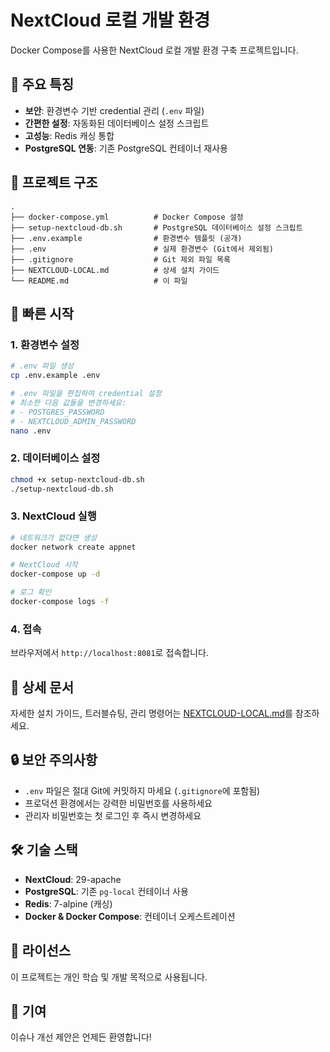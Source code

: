 # NextCloud 로컬 개발 환경

Docker Compose를 사용한 NextCloud 로컬 개발 환경 구축 프로젝트입니다.

## 🌟 주요 특징

- **보안**: 환경변수 기반 credential 관리 (`.env` 파일)
- **간편한 설정**: 자동화된 데이터베이스 설정 스크립트
- **고성능**: Redis 캐싱 통합
- **PostgreSQL 연동**: 기존 PostgreSQL 컨테이너 재사용

## 📁 프로젝트 구조

```
.
├── docker-compose.yml          # Docker Compose 설정
├── setup-nextcloud-db.sh       # PostgreSQL 데이터베이스 설정 스크립트
├── .env.example                # 환경변수 템플릿 (공개)
├── .env                        # 실제 환경변수 (Git에서 제외됨)
├── .gitignore                  # Git 제외 파일 목록
├── NEXTCLOUD-LOCAL.md          # 상세 설치 가이드
└── README.md                   # 이 파일
```

## 🚀 빠른 시작

### 1. 환경변수 설정

```bash
# .env 파일 생성
cp .env.example .env

# .env 파일을 편집하여 credential 설정
# 최소한 다음 값들을 변경하세요:
# - POSTGRES_PASSWORD
# - NEXTCLOUD_ADMIN_PASSWORD
nano .env
```

### 2. 데이터베이스 설정

```bash
chmod +x setup-nextcloud-db.sh
./setup-nextcloud-db.sh
```

### 3. NextCloud 실행

```bash
# 네트워크가 없다면 생성
docker network create appnet

# NextCloud 시작
docker-compose up -d

# 로그 확인
docker-compose logs -f
```

### 4. 접속

브라우저에서 `http://localhost:8081`로 접속합니다.

## 📖 상세 문서

자세한 설치 가이드, 트러블슈팅, 관리 명령어는 [NEXTCLOUD-LOCAL.md](NEXTCLOUD-LOCAL.md)를 참조하세요.

## 🔒 보안 주의사항

- `.env` 파일은 절대 Git에 커밋하지 마세요 (`.gitignore`에 포함됨)
- 프로덕션 환경에서는 강력한 비밀번호를 사용하세요
- 관리자 비밀번호는 첫 로그인 후 즉시 변경하세요

## 🛠️ 기술 스택

- **NextCloud**: 29-apache
- **PostgreSQL**: 기존 `pg-local` 컨테이너 사용
- **Redis**: 7-alpine (캐싱)
- **Docker & Docker Compose**: 컨테이너 오케스트레이션

## 📝 라이선스

이 프로젝트는 개인 학습 및 개발 목적으로 사용됩니다.

## 🤝 기여

이슈나 개선 제안은 언제든 환영합니다!

